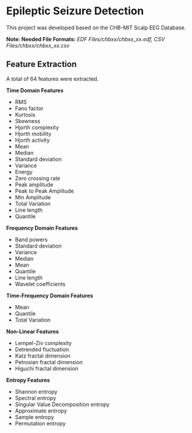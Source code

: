 # Epileptic Seizure Detection

This project was developed based on the CHB-MIT Scalp EEG Database.

**Note: Needed File Formats:** *EDF Files/chbxx/chbxx_xx.edf, CSV Files/chbxx/chbxx_xx.csv*

## Feature Extraction

A total of 64 features were extracted.

**Time Domain Features**
- RMS
- Fano factor
- Kurtosis
- Skewness
- Hjorth complexity
- Hjorth mobility
- Hjorth activity
- Mean
- Median
- Standard deviation
- Variance
- Energy
- Zero crossing rate
- Peak amplitude
- Peak to Peak Amplitude
- Min Amplitude
- Total Variation
- Line length
- Quantile


**Frequency Domain Features**
- Band powers
- Standard deviation
- Variance
- Median
- Mean
- Quantile
- Line length
- Wavelet coefficients

**Time-Frequency Domain Features**
- Mean
- Quantile
- Total Variation

**Non-Linear Features**
- Lempel-Ziv complexity
- Detrended fluctuation
- Katz fractal dimension
- Petrosian fractal dimension
- Higuchi fractal dimension


**Entropy Features**
- Shannon entropy
- Spectral entropy
- Singular Value Decomposition entropy
- Approximate entropy
- Sample entropy
- Permutation entropy